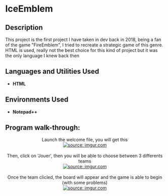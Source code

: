 <h1>IceEmblem</h1>

<h2>Description</h2>
This project is the first project I have taken in dev back in 2018, being a fan of the game "FireEmblem", I tried to recreate a strategic game of this genre. HTML is used, really not the best choice for this kind of project but it was the only language I knew back then
<br />


<h2>Languages and Utilities Used</h2>

- <b>HTML</b> 

<h2>Environments Used </h2>

- <b>Notepad++</b>

<h2>Program walk-through:</h2>

<p align="center">
Launch the welcome file, you will get this<br/>
<a href="https://imgur.com/s2UJe1D"><img src="https://i.imgur.com/s2UJe1D.png" title="source: imgur.com" /></a>
<br />
<br />
Then, click on 'Jouer', then you will be able to choose between 3 differents teams<br/>
<a href="https://imgur.com/ahcPwFB"><img src="https://i.imgur.com/ahcPwFB.png" title="source: imgur.com" /></a>
<br />
<br />
Once the team clicled, the board will appear and the game is able to begin (with some problems) <br/>
<a href="https://imgur.com/1pqn2EK"><img src="https://i.imgur.com/1pqn2EK.png" title="source: imgur.com" /></a>
<br />
<br />
